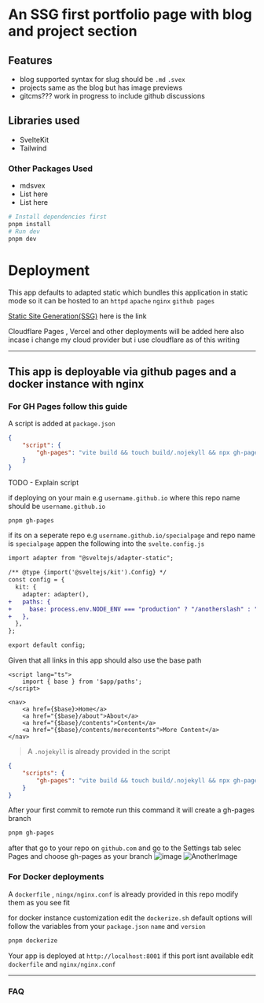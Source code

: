 # An SSG first portfolio page with blog and project section

## Features

- blog
  supported syntax for slug should be `.md` `.svex`
- projects
  same as the blog but has image previews
- gitcms???
  work in progress to include github discussions

## Libraries used

- SvelteKit
- Tailwind

### Other Packages Used

- mdsvex
- List here
- List here

```sh
# Install dependencies first
pnpm install
# Run dev
pnpm dev
```

# Deployment

This app defaults to adapted static which bundles this application in static mode
so it can be hosted to an `httpd` `apache` `nginx` `github pages`

[Static Site Generation(SSG)](https://kit.svelte.dev/docs/adapter-static) here is the link

Cloudflare Pages , Vercel and other deployments will be added here also incase i change
my cloud provider but i use cloudflare as of this writing

---

## This app is deployable via github pages and a docker instance with nginx

### For GH Pages follow this guide

A script is added at `package.json`

```json
{
	"script": {
		"gh-pages": "vite build && touch build/.nojekyll && npx gh-pages -d build -t true"
	}
}
```

TODO - Explain script

if deploying on your main e.g `username.github.io` where this repo name should be `username.github.io`

```sh
pnpm gh-pages
```

if its on a seperate repo e.g `username.github.io/specialpage` and repo name is `specialpage`
appen the following into the `svelte.config.js`

```diff
import adapter from "@sveltejs/adapter-static";

/** @type {import('@sveltejs/kit').Config} */
const config = {
  kit: {
    adapter: adapter(),
+   paths: {
+     base: process.env.NODE_ENV === "production" ? "/anotherslash" : "",
+   },
  },
};

export default config;
```

Given that all links in this app should also use the base path

```svelte
<script lang="ts">
	import { base } from '$app/paths';
</script>

<nav>
	<a href={$base}>Home</a>
	<a href="{$base}/about">About</a>
	<a href="{$base}/contents">Content</a>
	<a href="{$base}/contents/morecontents">More Content</a>
</nav>
```

> A `.nojekyll` is already provided in the script

```json
{
	"scripts": {
		"gh-pages": "vite build && touch build/.nojekyll && npx gh-pages -d build -t true"
	}
}
```
After your first commit to remote run this command it will create a gh-pages branch
```sh
pnpm gh-pages
```
after that go to your repo on `github.com` and go to the Settings tab selec Pages and choose gh-pages as your branch
![image](https://github.com/directormac/directormac.github.io/assets/5866196/4371701d-4d83-4cc0-b759-4eb1599b2a0a)
![AnotherImage](./static/gh-pages.png)
### For Docker deployments

A `dockerfile` , `ningx/nginx.conf` is already provided in this repo modify them as you see fit

for docker instance customization edit the `dockerize.sh` default options will follow
the variables from your `package.json` `name` and `version`

```sh
pnpm dockerize
```

Your app is deployed at `http://localhost:8001` if this port isnt available edit `dockerfile` and `nginx/nginx.conf`

---

### FAQ
